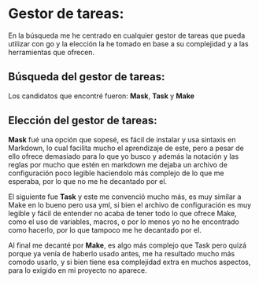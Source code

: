 # Gestor de tareas:    
En la búsqueda me he centrado en cualquier gestor de tareas que pueda utilizar con go y la elección la he tomado en base a su complejidad y a las herramientas que ofrecen.   

## **Búsqueda del gestor de tareas:**   
Los candidatos que encontré fueron: **Mask**, **Task** y **Make**   

## **Elección del gestor de tareas:**   
**Mask** fué una opción que sopesé, es fácil de instalar y usa sintaxis en Markdown, lo cual facilita mucho el aprendizaje de este, pero a pesar de ello ofrece demasiado para lo que yo busco y además la  notación y las reglas por mucho que estén en markdown me dejaba un archivo de configuración poco legible haciendolo más complejo de lo que me esperaba, por lo que no me he decantado por el.     

El siguiente fue **Task** y este me convenció mucho más, es muy similar a Make en lo bueno pero usa yml, si bien el archivo de configuración es muy legible y fácil de entender no acaba de tener todo lo que ofrece Make, como el uso de variables, macros, o por lo menos yo no he encontrado como hacerlo, por lo que tampoco me he decantado por el.     

Al final me decanté por **Make**, es algo más complejo que Task pero quizá porque ya venía de haberlo usado antes, me ha resultado mucho más comodo usarlo, y si bien tiene esa complejidad extra en muchos aspectos, para lo exigido en mi proyecto no aparece.
